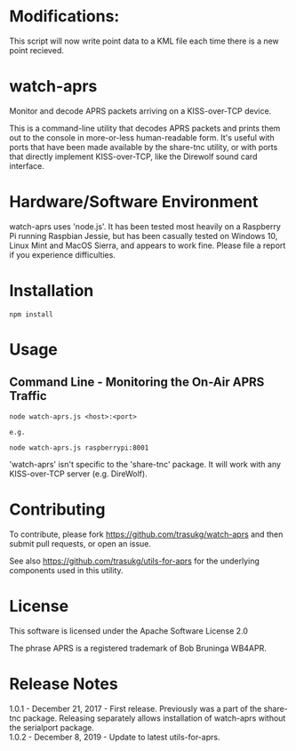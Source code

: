 # Modifications:
This script will now write point data to a KML file each time there is a new point recieved.

# watch-aprs

Monitor and decode APRS packets arriving on a KISS-over-TCP device.

This is a command-line utility that decodes APRS packets and prints them
out to the console in more-or-less human-readable form.  It's useful with
ports that have been made available by the share-tnc utility, or with ports
that directly implement KISS-over-TCP, like the Direwolf sound card interface.

# Hardware/Software Environment

watch-aprs uses 'node.js'.  It has been tested most
heavily on a Raspberry Pi running Raspbian Jessie, but has been casually tested on
Windows 10, Linux Mint and MacOS Sierra, and appears to work fine.  Please file a
report if you experience difficulties.

# Installation


    npm install



# Usage

## Command Line - Monitoring the On-Air APRS Traffic

    node watch-aprs.js <host>:<port>

    e.g.

    node watch-aprs.js raspberrypi:8001

'watch-aprs' isn't specific to the 'share-tnc' package.  It will work with any
KISS-over-TCP server (e.g. DireWolf).

# Contributing  

To contribute, please fork https://github.com/trasukg/watch-aprs and then submit
pull requests, or open an issue.

See also https://github.com/trasukg/utils-for-aprs for the underlying components
used in this utility.

# License

This software is licensed under the Apache Software License 2.0

The phrase APRS is a registered trademark of Bob Bruninga WB4APR.

# Release Notes

1.0.1 - December 21, 2017 - First release.  Previously was a part of the
share-tnc package.  Releasing separately allows installation of watch-aprs
without the serialport package.  
1.0.2 - December 8, 2019 - Update to latest utils-for-aprs.  
